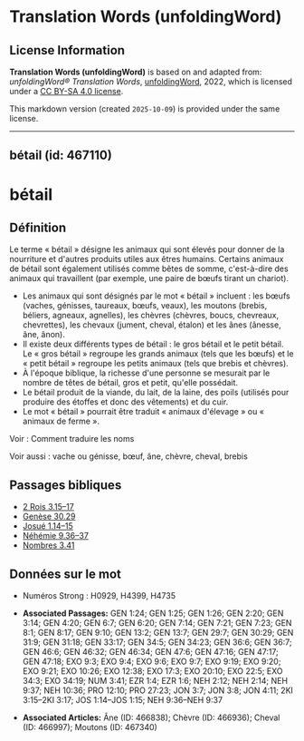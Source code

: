 # Translation Words (unfoldingWord)

## License Information

**Translation Words (unfoldingWord)** is based on and adapted from: _unfoldingWord® Translation Words_, [unfoldingWord](https://unfoldingword.org/utw), 2022, which is licensed under a [CC BY-SA 4.0 license](https://creativecommons.org/licenses/by-sa/4.0/legalcode.en).

This markdown version (created `2025-10-09`) is provided under the same license.



--------------------------------

## bétail (id: 467110)

bétail
======

Définition
----------

Le terme « bétail » désigne les animaux qui sont élevés pour donner de la nourriture et d'autres produits utiles aux êtres humains. Certains animaux de bétail sont également utilisés comme bêtes de somme, c'est\-à\-dire des animaux qui travaillent (par exemple, une paire de bœufs tirant un chariot).

* Les animaux qui sont désignés par le mot « bétail » incluent : les bœufs (vaches, génisses, taureaux, bœufs, veaux), les moutons (brebis, béliers, agneaux, agnelles), les chèvres (chèvres, boucs, chevreaux, chevrettes), les chevaux (jument, cheval, étalon) et les ânes (ânesse, âne, ânon).
* Il existe deux différents types de bétail : le gros bétail et le petit bétail. Le « gros bétail » regroupe les grands animaux (tels que les bœufs) et le « petit bétail » regroupe les petits animaux (tels que brebis et chèvres).
* À l'époque biblique, la richesse d'une personne se mesurait par le nombre de têtes de bétail, gros et petit, qu'elle possédait.
* Le bétail produit de la viande, du lait, de la laine, des poils (utilisés pour produire des étoffes et donc des vêtements) et du cuir.
* Le mot « bétail » pourrait être traduit « animaux d'élevage » ou « animaux de ferme ».

Voir : Comment traduire les noms

Voir aussi : vache ou génisse, bœuf, âne, chèvre, cheval, brebis

Passages bibliques
------------------

* [2 Rois 3\.15–17](https://ref.ly/2Kgs3:15-2Kgs3:17)
* [Genèse 30\.29](https://ref.ly/Gen30:29)
* [Josué 1\.14–15](https://ref.ly/Josh1:14-Josh1:15)
* [Néhémie 9\.36–37](https://ref.ly/Neh9:36-Neh9:37)
* [Nombres 3\.41](https://ref.ly/Num3:41)

Données sur le mot
------------------

* Numéros Strong : H0929, H4399, H4735

* **Associated Passages:** GEN 1:24; GEN 1:25; GEN 1:26; GEN 2:20; GEN 3:14; GEN 4:20; GEN 6:7; GEN 6:20; GEN 7:14; GEN 7:21; GEN 7:23; GEN 8:1; GEN 8:17; GEN 9:10; GEN 13:2; GEN 13:7; GEN 29:7; GEN 30:29; GEN 31:9; GEN 31:18; GEN 33:17; GEN 34:5; GEN 34:23; GEN 36:6; GEN 36:7; GEN 46:6; GEN 46:32; GEN 46:34; GEN 47:6; GEN 47:16; GEN 47:17; GEN 47:18; EXO 9:3; EXO 9:4; EXO 9:6; EXO 9:7; EXO 9:19; EXO 9:20; EXO 9:21; EXO 10:26; EXO 12:38; EXO 17:3; EXO 20:10; EXO 22:5; EXO 34:3; EXO 34:19; NUM 3:41; EZR 1:4; EZR 1:6; NEH 2:12; NEH 2:14; NEH 9:37; NEH 10:36; PRO 12:10; PRO 27:23; JON 3:7; JON 3:8; JON 4:11; 2KI 3:15–2KI 3:17; JOS 1:14–JOS 1:15; NEH 9:36–NEH 9:37
* **Associated Articles:** Âne  (ID: 466838); Chèvre (ID: 466936); Cheval (ID: 466997); Moutons (ID: 467340)

